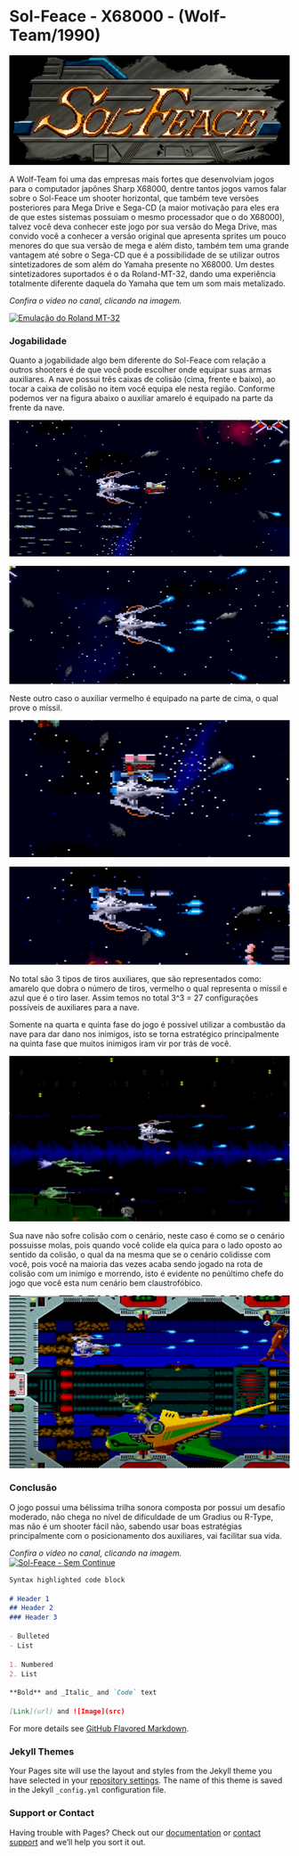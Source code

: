 # Sol-Feace - X68000 - (Wolf-Team/1990)

![Sol-Feace](https://raw.githubusercontent.com/drodriguesilva86/reviews/main/sol_feace_titulo_2.PNG)

A Wolf-Team foi uma das empresas mais fortes que desenvolviam jogos para o computador japônes Sharp X68000, dentre tantos jogos vamos falar 
sobre o Sol-Feace um shooter horizontal, que também teve versões posteriores para Mega Drive e Sega-CD (a maior motivação para eles era de que estes sistemas possuiam o mesmo processador que o do X68000), talvez você deva conhecer este jogo por sua 
versão do Mega Drive, mas convido você a conhecer a versão original que apresenta sprites um pouco menores do que sua versão de mega e além disto, também tem uma grande vantagem até sobre o Sega-CD que é a possibilidade de se utilizar outros sintetizadores de som além do Yamaha presente no X68000. Um destes sintetizadores suportados é o da Roland-MT-32, dando uma experiência totalmente diferente daquela do Yamaha que tem um som mais metalizado.

_Confira o video no canal, clicando na imagem._

<a href="https://www.youtube.com/watch?v=ro2B6IZvejU" target="_blank">
  <img src="http://img.youtube.com/vi/ro2B6IZvejU/maxresdefault.jpg" alt="Emulação do Roland MT-32">
</a>

### Jogabilidade 

Quanto a jogabilidade algo bem diferente do Sol-Feace com relação a outros shooters é de que você pode escolher onde equipar suas armas auxiliares. A nave possui três caixas de colisão (cima, frente e baixo), ao tocar a caixa de colisão no item você equipa ele nesta região. Conforme podemos ver na figura abaixo o auxiliar amarelo é equipado na parte da frente da nave.

![Nave antes de pegar o item auxiliar amarelo](https://raw.githubusercontent.com/drodriguesilva86/reviews/main/sol_feace_captura_item_frente_1.PNG)

![Nave após pegar o item auxiliar amarelo](https://raw.githubusercontent.com/drodriguesilva86/reviews/main/depois_sol_feace_captura_item_frente_1.PNG)

Neste outro caso o auxiliar vermelho é equipado na parte de cima, o qual prove o míssil.

![Nave antes de pegar o item auxiliar vermelho](https://raw.githubusercontent.com/drodriguesilva86/reviews/main/sol_feace_captura_item_cima_2.PNG)

![Nave após pegar o item auxiliar vermelho](https://raw.githubusercontent.com/drodriguesilva86/reviews/main/depois_sol_feace_captura_item_cima_2.PNG)

No total são 3 tipos de tiros auxiliares, que são representados como: amarelo que dobra o número de tiros, vermelho o qual representa o míssil e azul que é o tiro laser.
Assim temos no total 3^3 = 27 configurações possíveis de auxiliares para a nave.

Somente na quarta e quinta fase do jogo é possível utilizar a combustão da nave para dar dano nos inimigos, isto se torna estratégico principalmente na quinta fase que muitos inimigos iram vir por trás de você.

![Quinta fase](https://raw.githubusercontent.com/drodriguesilva86/reviews/main/quinta_fase.PNG)

Sua nave não sofre colisão com o cenário, neste caso é como se o cenário possuisse molas, pois quando você colide ela quica para o lado oposto ao sentido da colisão, o qual da na mesma que se o cenário colidisse com você, pois você na maioria das vezes acaba sendo jogado na rota de colisão com um inimigo e morrendo, isto é evidente no penúltimo chefe do jogo que você esta num cenário bem claustrofóbico.

![Penúltimo chefe](https://raw.githubusercontent.com/drodriguesilva86/reviews/main/penultimo_chefe.PNG)

### Conclusão

O jogo possui uma bélissima trilha sonora composta por possui um desafio moderado, não chega no nível de dificuldade de um Gradius ou R-Type, mas não é um shooter fácil não, sabendo usar boas estratégias principalmente com o posicionamento dos auxiliares, vai facilitar sua vida.

_Confira o video no canal, clicando na imagem._
<a href="https://youtu.be/fHHovNh2oBI" target="_blank">
  <img src="http://img.youtube.com/vi/fHHovNh2oBI/maxresdefault.jpg" alt="Sol-Feace - Sem Continue">
</a>

```markdown
Syntax highlighted code block

# Header 1
## Header 2
### Header 3

- Bulleted
- List

1. Numbered
2. List

**Bold** and _Italic_ and `Code` text

[Link](url) and ![Image](src)
```

For more details see [GitHub Flavored Markdown](https://guides.github.com/features/mastering-markdown/).

### Jekyll Themes

Your Pages site will use the layout and styles from the Jekyll theme you have selected in your [repository settings](https://github.com/drodriguesilva86/reviews/settings/pages). The name of this theme is saved in the Jekyll `_config.yml` configuration file.

### Support or Contact

Having trouble with Pages? Check out our [documentation](https://docs.github.com/categories/github-pages-basics/) or [contact support](https://support.github.com/contact) and we’ll help you sort it out.
